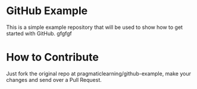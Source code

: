 GitHub Example
==============

This is a simple example repository that will be used to show how to get started with GitHub.
gfgfgf

How to Contribute
=================

Just fork the original repo at pragmaticlearning/github-example, make your changes and send over a Pull Request.
